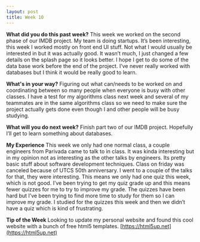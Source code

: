 ```yaml
---
layout: post
title: Week 10
---
```



**What did you do this past week?**
This week we worked on the second phase of our IMDB project. My team is doing startups. It’s been interesting, this week I worked mostly on front end UI stuff. Not what I would usually be interested in but it was actually good. It wasn’t much, I just changed a few details on the splash page so it looks better. I hope I get to do some of the data base work before the end of the project. I’ve never really worked with databases but I think it would be really good to learn.

**What's in your way?**
Figuring out what can/needs to be worked on and coordinating between so many people when everyone is busy with other classes. I have a test for my algorithms class next week and several of my teammates are in the same algorithms class so we need to make sure the project actually gets done even though I and other people will be busy studying. 


**What will you do next week?**
Finish part two of our IMDB project. Hopefully I’ll get to learn something about databases.


**My Experience**
This week we only had one normal class, a couple engineers from Parivada came to talk to in class. It was kinda interesting but in my opinion not as interesting as the other talks by engineers. Its pretty basic stuff about software development techniques. Class on friday was canceled because of UTCS 50th anniversary. I went to a couple of the talks for that, they were interesting. This means we only had one quiz this week, which is not good. I’ve been trying to get my quiz grade up and this means fewer quizzes for me to try to improve my grade. The quizzes have been hard but I’ve been trying to find more time to study for them so I can improve my grade. I studied for the quizzes this week and then we didn’t have a quiz which is kind of frustrating.


**Tip of the Week**
Looking to update my personal website and found this cool website with a bunch of free html5 templates.  [https://html5up.net](https://html5up.net)

